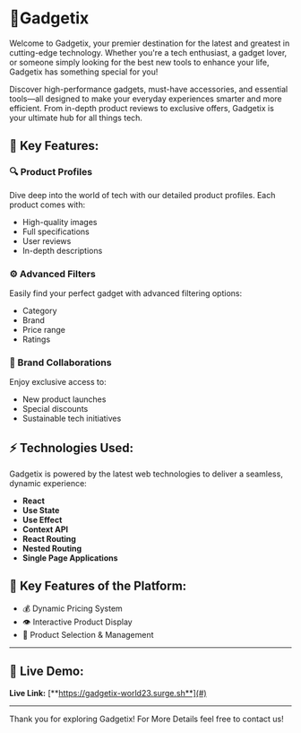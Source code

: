 
# 🌟Gadgetix

Welcome to Gadgetix, your premier destination for the latest and greatest in cutting-edge technology. Whether you're a tech enthusiast, a gadget lover, or someone simply looking for the best new tools to enhance your life, Gadgetix has something special for you!

Discover high-performance gadgets, must-have accessories, and essential tools—all designed to make your everyday experiences smarter and more efficient. From in-depth product reviews to exclusive offers, Gadgetix is your ultimate hub for all things tech.

## 🚀 Key Features:

### 🔍 Product Profiles
Dive deep into the world of tech with our detailed product profiles. Each product comes with:
- High-quality images
- Full specifications
- User reviews
- In-depth descriptions

### ⚙️ Advanced Filters
Easily find your perfect gadget with advanced filtering options:
- Category
- Brand
- Price range
- Ratings

### 🤝 Brand Collaborations
Enjoy exclusive access to:
- New product launches
- Special discounts
- Sustainable tech initiatives


## ⚡ Technologies Used:
Gadgetix is powered by the latest web technologies to deliver a seamless, dynamic experience:

- **React**
- **Use State**
- **Use Effect**
- **Context API**
- **React Routing**
- **Nested Routing**
- **Single Page Applications**


## 🌟 Key Features of the Platform:

- 💰 Dynamic Pricing System
- 👁️ Interactive Product Display
- 🛒 Product Selection & Management

---

## 🔗 Live Demo:
**Live Link:** [**https://gadgetix-world23.surge.sh**](#)

---

Thank you for exploring Gadgetix! For More Details feel free to contact us!
